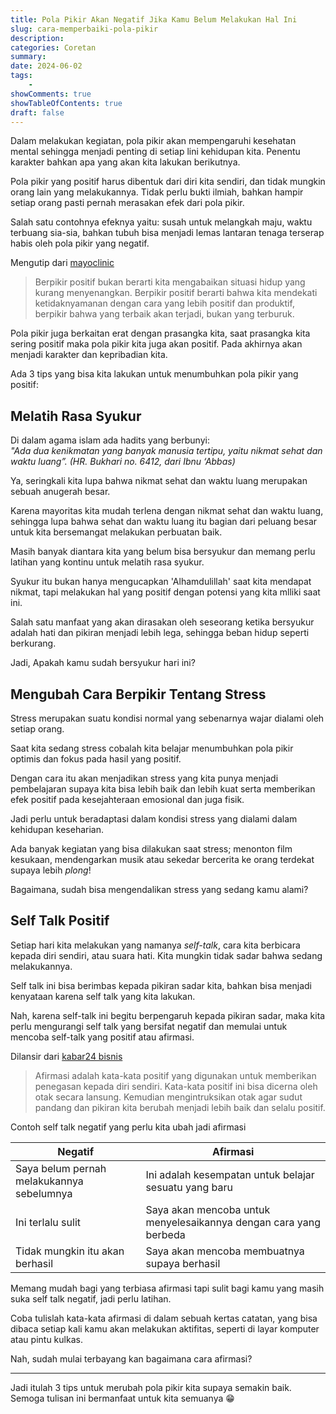 ```yaml
---
title: Pola Pikir Akan Negatif Jika Kamu Belum Melakukan Hal Ini
slug: cara-memperbaiki-pola-pikir
description: 
categories: Coretan
summary: 
date: 2024-06-02
tags: 
    - 
showComments: true
showTableOfContents: true
draft: false
---
```


Dalam melakukan kegiatan, pola pikir akan mempengaruhi kesehatan mental sehingga menjadi penting di setiap lini kehidupan kita. Penentu karakter bahkan apa yang akan kita lakukan berikutnya.

Pola pikir yang positif harus dibentuk dari diri kita sendiri, dan tidak mungkin orang lain yang melakukannya. Tidak perlu bukti ilmiah, bahkan hampir setiap orang pasti pernah merasakan efek dari pola pikir.

Salah satu contohnya efeknya yaitu: susah untuk melangkah maju, waktu terbuang sia-sia, bahkan tubuh bisa menjadi lemas lantaran tenaga terserap habis oleh pola pikir yang negatif.

Mengutip dari [mayoclinic](https://www.mayoclinic.org/healthy-lifestyle/stress-management/in-depth/positive-thinking/art-20043950) 
>Berpikir positif bukan berarti kita mengabaikan situasi hidup yang kurang menyenangkan. Berpikir positif berarti bahwa kita mendekati ketidaknyamanan dengan cara yang lebih positif dan produktif, berpikir bahwa yang terbaik akan terjadi, bukan yang terburuk.

Pola pikir juga berkaitan erat dengan prasangka kita, saat prasangka kita sering positif maka pola pikir kita juga akan positif. Pada akhirnya akan menjadi karakter dan kepribadian kita.

Ada 3 tips yang bisa kita lakukan untuk menumbuhkan pola pikir yang positif:

## Melatih Rasa Syukur 

Di dalam agama islam ada hadits yang berbunyi:\
*"Ada dua kenikmatan yang banyak manusia tertipu, yaitu nikmat sehat dan waktu luang”. (HR. Bukhari no. 6412, dari Ibnu ‘Abbas)*

Ya, seringkali kita lupa bahwa nikmat sehat dan waktu luang merupakan sebuah anugerah besar.

Karena mayoritas kita mudah terlena dengan nikmat sehat dan waktu luang, sehingga lupa bahwa sehat dan waktu luang itu bagian dari peluang besar untuk kita bersemangat melakukan perbuatan baik.

Masih banyak diantara kita yang belum bisa bersyukur dan memang perlu latihan yang kontinu untuk melatih rasa syukur. 

Syukur itu bukan hanya mengucapkan 'Alhamdulillah' saat kita mendapat nikmat, tapi melakukan hal yang positif dengan potensi yang kita mlliki saat ini.

Salah satu manfaat yang akan dirasakan oleh seseorang ketika bersyukur adalah hati dan pikiran menjadi lebih lega, sehingga beban hidup seperti berkurang.

Jadi, Apakah kamu sudah bersyukur hari ini?

## Mengubah Cara Berpikir Tentang Stress

Stress merupakan suatu kondisi normal yang sebenarnya wajar dialami oleh setiap orang.

Saat kita sedang stress cobalah kita belajar menumbuhkan pola pikir optimis dan fokus pada hasil yang positif.

Dengan cara itu akan menjadikan stress yang kita punya menjadi pembelajaran supaya kita bisa lebih baik dan lebih kuat serta memberikan efek positif pada kesejahteraan emosional dan juga fisik.

Jadi perlu untuk beradaptasi dalam kondisi stress yang dialami dalam kehidupan keseharian.

Ada banyak kegiatan yang bisa dilakukan saat stress; menonton film kesukaan, mendengarkan musik atau sekedar bercerita ke orang terdekat supaya lebih *plong*!

Bagaimana, sudah bisa mengendalikan stress yang sedang kamu alami?

## Self Talk Positif

Setiap hari kita melakukan yang namanya *self-talk*, cara kita berbicara kepada diri sendiri, atau suara hati. Kita mungkin tidak sadar bahwa sedang melakukannya.

Self talk ini bisa berimbas kepada pikiran sadar kita, bahkan bisa menjadi kenyataan karena self talk yang kita lakukan.

Nah, karena self-talk ini begitu berpengaruh kepada pikiran sadar, maka kita perlu mengurangi self talk yang bersifat negatif dan memulai untuk mencoba self-talk yang positif atau afirmasi.

Dilansir dari [kabar24 bisnis](https://kabar24.bisnis.com/read/20230918/79/1696111/apa-itu-afirmasi-pengertian-manfaat-dan-contoh-kalimat-afirmasi)
>Afirmasi adalah kata-kata positif yang digunakan untuk memberikan penegasan kepada diri sendiri. Kata-kata positif ini bisa dicerna oleh otak secara lansung. Kemudian mengintruksikan otak agar sudut pandang dan pikiran kita berubah menjadi lebih baik dan selalu positif.

Contoh self talk negatif yang perlu kita ubah jadi afirmasi

| Negatif | Afirmasi |
| ----------- | ---------
| Saya belum pernah melakukannya sebelumnya | Ini adalah kesempatan untuk belajar sesuatu yang baru 
| Ini terlalu sulit |  Saya akan mencoba untuk menyelesaikannya dengan cara yang berbeda
| Tidak mungkin itu akan berhasil | Saya akan mencoba membuatnya supaya berhasil
 
Memang mudah bagi yang terbiasa afirmasi tapi sulit bagi kamu yang masih suka self talk negatif, jadi perlu latihan.

Coba tulislah kata-kata afirmasi di dalam sebuah kertas catatan, yang bisa dibaca setiap kali kamu akan melakukan aktifitas, seperti di layar komputer atau pintu kulkas. 

Nah, sudah mulai terbayang kan bagaimana cara afirmasi?
***
Jadi itulah 3 tips untuk merubah pola pikir kita supaya semakin baik.\
Semoga tulisan ini bermanfaat untuk kita semuanya 😁



